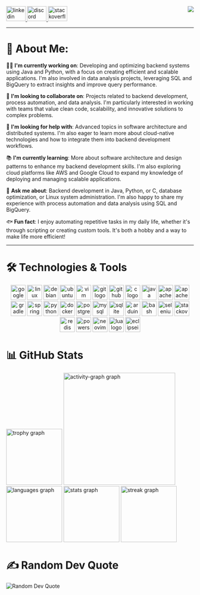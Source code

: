 
<img align="right" src="https://profile-counter.glitch.me/damianp91/count.svg?" />


<div align="left">
  <a href="https://www.linkedin.com/in/damian-posada-/" target="_blank">
    <img src="https://raw.githubusercontent.com/maurodesouza/profile-readme-generator/master/src/assets/icons/social/linkedin/default.svg" width="52" height="40" alt="linkedin logo" />
  </a>
  <a href="https://discord.com/channels/@me" target="_blank">
    <img src="https://raw.githubusercontent.com/maurodesouza/profile-readme-generator/master/src/assets/icons/social/discord/default.svg" width="52" height="40" alt="discord logo" />
  </a>
  <a href="https://stackoverflow.com/users/17776834/damian-posada" target="_blank">
    <img src="https://raw.githubusercontent.com/maurodesouza/profile-readme-generator/master/src/assets/icons/social/stackoverflow/default.svg" width="52" height="40" alt="stackoverflow logo" />
  </a>
</div>

---

# 💫 About Me:

👨‍💻 **I'm currently working on**: Developing and optimizing backend systems using Java and Python, with a focus on creating efficient and scalable applications. I'm also involved in data analysis projects, leveraging SQL and BigQuery to extract insights and improve query performance.

🤝 **I'm looking to collaborate on**: Projects related to backend development, process automation, and data analysis. I'm particularly interested in working with teams that value clean code, scalability, and innovative solutions to complex problems.

🛟 **I'm looking for help with**: Advanced topics in software architecture and distributed systems. I'm also eager to learn more about cloud-native technologies and how to integrate them into backend development workflows.

📚 **I'm currently learning**: More about software architecture and design patterns to enhance my backend development skills. I'm also exploring cloud platforms like AWS and Google Cloud to expand my knowledge of deploying and managing scalable applications.

💬 **Ask me about**: Backend development in Java, Python, or C, database optimization, or Linux system administration. I'm also happy to share my experience with process automation and data analysis using SQL and BigQuery.

🐟 **Fun fact**: I enjoy automating repetitive tasks in my daily life, whether it's through scripting or creating custom tools. It's both a hobby and a way to make life more efficient!

---

# 🛠️ Technologies & Tools

<div align="center">
  <img src="https://cdn.jsdelivr.net/gh/devicons/devicon/icons/googlecloud/googlecloud-original.svg" height="40" alt="googlecloud logo" />
  <img src="https://cdn.jsdelivr.net/gh/devicons/devicon/icons/linux/linux-original.svg" height="40" alt="linux logo" />
  <img src="https://cdn.jsdelivr.net/gh/devicons/devicon/icons/debian/debian-original.svg" height="40" alt="debian logo" />
  <img src="https://cdn.simpleicons.org/ubuntu/E95420" height="40" alt="ubuntu logo" />
  <img src="https://cdn.jsdelivr.net/gh/devicons/devicon/icons/vim/vim-original.svg" height="40" alt="vim logo" />
  <img src="https://cdn.jsdelivr.net/gh/devicons/devicon/icons/git/git-original.svg" height="40" alt="git logo" />
  <img src="https://cdn.jsdelivr.net/gh/devicons/devicon/icons/github/github-original.svg" height="40" alt="github logo" />
  <img src="https://cdn.jsdelivr.net/gh/devicons/devicon/icons/c/c-original.svg" height="40" alt="c logo" />
  <img src="https://cdn.jsdelivr.net/gh/devicons/devicon/icons/java/java-original.svg" height="40" alt="java logo" />
  <img src="https://cdn.jsdelivr.net/gh/devicons/devicon/icons/apache/apache-original.svg" height="40" alt="apache logo" />
  <img src="https://skillicons.dev/icons?i=maven" height="40" alt="apachemaven logo" />
  <img src="https://cdn.jsdelivr.net/gh/devicons/devicon/icons/gradle/gradle-original.svg" height="40" alt="gradle logo" />
  <img src="https://cdn.jsdelivr.net/gh/devicons/devicon/icons/spring/spring-original.svg" height="40" alt="spring logo" />
  <img src="https://cdn.jsdelivr.net/gh/devicons/devicon/icons/python/python-original.svg" height="40" alt="python logo" />
  <img src="https://cdn.jsdelivr.net/gh/devicons/devicon/icons/docker/docker-original.svg" height="40" alt="docker logo" />
  <img src="https://cdn.jsdelivr.net/gh/devicons/devicon/icons/postgresql/postgresql-original.svg" height="40" alt="postgresql logo" />
  <img src="https://cdn.jsdelivr.net/gh/devicons/devicon/icons/mysql/mysql-original.svg" height="40" alt="mysql logo" />
  <img src="https://cdn.jsdelivr.net/gh/devicons/devicon/icons/sqlite/sqlite-original.svg" height="40" alt="sqlite logo" />
  <img src="https://cdn.jsdelivr.net/gh/devicons/devicon/icons/arduino/arduino-original.svg" height="40" alt="arduino logo" />
  <img src="https://cdn.simpleicons.org/gnubash/4EAA25" height="40" alt="bash logo" />
  <img src="https://skillicons.dev/icons?i=selenium" height="40" alt="selenium logo" />
  <img src="https://skillicons.dev/icons?i=stackoverflow" height="40" alt="stackoverflow logo" />
  <img src="https://skillicons.dev/icons?i=redis" height="40" alt="redis logo" />
  <img src="https://skillicons.dev/icons?i=powershell" height="40" alt="powershell logo" />
  <img src="https://skillicons.dev/icons?i=neovim" height="40" alt="neovim logo" />
  <img src="https://skillicons.dev/icons?i=lua" height="40" alt="lua logo" />
  <img src="https://skillicons.dev/icons?i=eclipse" height="40" alt="eclipseide logo" />
</div>

# 📊 GitHub Stats

<div align="left">
  <img src="https://github-profile-trophy.vercel.app?username=damianp91&theme=gruvbox&column=-1&row=1&margin-w=8&margin-h=8&no-bg=false&no-frame=false&order=4" height="150" alt="trophy graph" />
  <img src="https://github-readme-activity-graph.vercel.app/graph?username=damianp91&radius=16&theme=gruvbox&area=true&order=5" height="300" alt="activity-graph graph" />
  <img src="https://github-readme-stats.vercel.app/api/top-langs?username=damianp91&locale=en&hide_title=false&layout=compact&card_width=320&langs_count=5&theme=gruvbox&hide_border=false&order=2" height="150" alt="languages graph" />
  <img src="https://github-readme-stats.vercel.app/api?username=damianp91&hide_title=false&hide_rank=false&show_icons=true&include_all_commits=true&count_private=true&disable_animations=false&theme=gruvbox&locale=en&hide_border=false&order=1" height="150" alt="stats graph" />
  <img src="https://streak-stats.demolab.com?user=damianp91&locale=en&mode=daily&theme=gruvbox&hide_border=false&border_radius=5&order=3" height="150" alt="streak graph" />
</div>

[//]: # (# 📻 Play List)

[//]: # (<div align="left">)
[//]: #  (<a href="https://open.spotify.com/user/31kfnkkfvvf4u4dnaavnqpsfix7a">)
[//]: #    (<img src="https://spotify-recently-played-readme.vercel.app/api?user=31kfnkkfvvf4u4dnaavnqpsfix7a&count=7&unique=false" alt="Spotify recently played" />)
[//]: #  (</a>)
[//]: # (</div>)

# ✍️ Random Dev Quote

<div align="left">
  <img src="https://quotes-github-readme.vercel.app/api?type=horizontal&theme=gruvbox" alt="Random Dev Quote" />
</div>

<!-- Proudly created with GPRM ( https://gprm.itsvg.in ) -->
